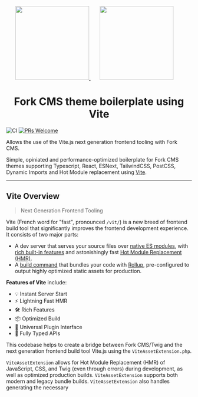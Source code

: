 <div align="center">
  <!-- replace with accurate logo e.g from https://worldvectorlogo.com/ -->
  <a href="https://github.com/forkcms/forkcms">
      <img width="200" height="200" src="https://i.imgur.com/oh7i1rX.png">
  </a>
  <a href="https://vitejs.dev/">
    <img width="200" height="200" vspace="" hspace="25" src="https://vitejs.dev/logo.svg">
  </a>
  <h1>Fork CMS theme boilerplate using Vite</h1>
</div>

![CI](https://github.com/jessedobbelaere/fork-cms-vite-boilerplate/actions/workflows/ci.yml/badge.svg)
[![PRs Welcome](https://img.shields.io/badge/PRs-welcome-brightgreen.svg?style=flat)](http://makeapullrequest.com)

Allows the use of the Vite.js next generation frontend tooling with Fork CMS.

Simple, opiniated and performance-optimized boilerplate for Fork CMS themes supporting Typescript, React, ESNext, TailwindCSS, PostCSS, Dynamic Imports and Hot Module replacement using [Vite](https://vitejs.dev).

---

## Vite Overview

> Next Generation Frontend Tooling

Vite (French word for "fast", pronounced `/vit/`) is a new breed of frontend build tool that significantly improves the frontend development experience. It consists of two major parts:

-   A dev server that serves your source files over [native ES modules](https://developer.mozilla.org/en-US/docs/Web/JavaScript/Guide/Modules), with [rich built-in features](https://vitejs.dev/guide/features.html) and astonishingly fast [Hot Module Replacement (HMR)](https://vitejs.dev/guide/features.html#hot-module-replacement).
-   A [build command](https://vitejs.dev/guide/build.html) that bundles your code with [Rollup](https://rollupjs.org), pre-configured to output highly optimized static assets for production.

**Features of Vite** include:

-   💡 Instant Server Start
-   ⚡️ Lightning Fast HMR
-   🛠️ Rich Features
-   📦 Optimized Build
-   🔩 Universal Plugin Interface
-   🔑 Fully Typed APIs

This codebase helps to create a bridge between Fork CMS/Twig and the next generation frontend build tool Vite.js using the `ViteAssetExtension.php`.

`ViteAssetExtension` allows for Hot Module Replacement (HMR) of JavaScript, CSS, and Twig (even through errors) during development, as well as optimized production builds. `ViteAssetExtension` supports both modern and legacy bundle builds. `ViteAssetExtension` also handles generating the necessary <script> and <link> tags to support both synchronous and asynchronous loading of JavaScript and CSS.

## ✨ Opiniated list of features I want Vite to do

-   [x] Code splitting with Dynamic Imports support aka lazy loading. Load only the code/resources needed when they are needed, without render blocking.
-   [x] Development/Production. In local dev I want fast builds via the in-memory server, and for production builds I want every possible optimization.
-   [x] Hot Module Replacement (HMR) during local dev. As I make changes to my Javascript, CSS or templates I want the webpage to seamlessly refresh. This speeds development tremendously: just say no to the Reload button. Even Twig error pages are reloaded after making a code change!
-   [x] Dynamic Code Splitting. I don't want to manually define Javascript chunks in a config file. Vite needs to sort that out for me.
-   [x] Cache busting via manifest.json. This allows us to set a long expiry date for static assets, while also ensuring that they are automatically cache busted if they change.
-   [x] [Typescript](https://www.typescriptlang.org/) support.
-   [x] ESNext support out of the box.
-   [x] [React](https://reactjs.org/) support. Depending on the project, I either choose Vanilla Typescript, AlpineJS or React.
-   [x] [PostCSS](https://postcss.org/). Think of it as the Babel of CSS, to add advanced features to CSS, or use upcoming CSS features now.
-   [x] [Tailwind CSS](https://tailwindcss.com/). While I have used BEM/ITCSS for years, I started to love the advantages of utility-css and rapidly building UI's without leaving your html code, without naming things, and without browsing endless files of css to find conflicting rules. Very opiniated choice though ;-)
-   [x] [PurgeCSS](http://github.com/FullHuman/purgecss) scans the theme folder for classnames that are actually used, and removes the unused styles, causing a very small css file to be generated! Perfect for tailwind css. This is built into Tailwind nowadays.
-   [x] [Prettier](https://prettier.io/) 💄 to automatically format js/css/html code.
-   [x] [ESLint](https://eslint.org/) to statically analyze and help find problems in the js/ts code.
-   [x] Critical CSS. This makes your initial page loads significantly faster.
-   [x] Modern & Legacy JS Bundles. I want to deploy modern JS modules to the 75%+ of browsers that support it, while gracefully providing a fallback legacy bundle for legacy browsers (with transpiled code and polyfills).

## 🔧 Installation

Just clone or download this repository into your Fork CMS Themes directory and start hacking away!

1. Copy this boilerplate to your `src/Frontend/Themes/MyThemeName` folder in your new Fork CMS project.
2. Configure the Twig `ViteAssetExtension` in Symfony:

```yaml
# app/config/config.yml
services:
    ...

    # Configure the twig extension for ViteJS to easily switch between dev and prod script tags
    Frontend\Themes\MyThemeName\ViteAssetExtension:
        autowire: true
        arguments:
            $environment: '%kernel.environment%'
            $includeReactRefreshShim: false
        tags:
            - { name: twig.extension }
            - { name: kernel.event_listener, event: kernel.exception }
```

and make sure to add your theme name in the namespace declaration inside `ViteAssetExtension.php`. We'll find a way to auto-register this extension in later versions of Fork CMS.

2. Install dependencies by running `npm install` in your theme directory.
3. Run `npm run build` for a production build and browse to your website. The Twig extension will include the production-optimized files in Twig, as found in the `dist/manifest.json`.
4. When doing local development, run `npm run dev` to start a dev server. Visit your normal local website url (e.g. http://localhost or http://mywebsite.test) because the Twig extension will detect that the dev server is running and include the Vite scripts.

### 📦 Available commands

-   `npm run build` - create a production-ready build in the `dist` folder.
-   `npm run dev` - start the vite-dev-server with HMR.
-   `npm run prettier` - Execute [Prettier](https://prettier.io/) on your JS/CSS files.
-   `npm run prettier-check` - Check for [Prettier](https://prettier.io/) on your JS/CSS files.
-   `npm run lint` - Lint your code using [ESLint](https://eslint.org/)

## Awesome Vite resources

-   https://grafikart.fr/tutoriels/vitejs-symfony-1895
-   https://sebastiandedeyne.com/vite-with-laravel/
-   https://github.com/lhapaipai/vite-bundle
-   https://nystudio107.com/docs/vite (thanks for the inspiration!)
